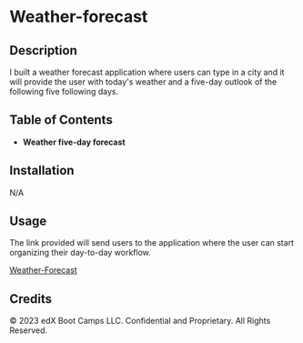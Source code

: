 # Weather-forecast
## Description

I built a weather forecast application where users can type in a city and it will provide the user with today's weather and a five-day outlook of the following five following days. 


## Table of Contents 

* **Weather five-day forecast**

## Installation

N/A

## Usage

The link provided will send users to the application where the user can start organizing their day-to-day workflow. 

[Weather-Forecast](https://albyhua.github.io/weather-forecast/)

## Credits

© 2023 edX Boot Camps LLC. Confidential and Proprietary. All Rights Reserved.
